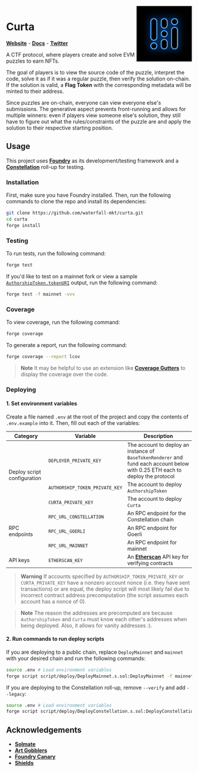 <img align="right" width="150" height="150" top="100" src="./assets/curta.png">

# Curta
[**Website**](https://curta.wtf) - [**Docs**](https://curta.wtf/docs) - [**Twitter**](https://twitter.com/curta_wtf)

A CTF protocol, where players create and solve EVM puzzles to earn NFTs.

The goal of players is to view the source code of the puzzle, interpret the code, solve it as if it was a regular puzzle, then verify the solution on-chain. If the solution is valid, a **Flag Token** with the corresponding metadata will be minted to their address.

Since puzzles are on-chain, everyone can view everyone else's submissions. The generative aspect prevents front-running and allows for multiple winners: even if players view someone else's solution, they still have to figure out what the rules/constraints of the puzzle are and apply the solution to their respective starting position.

## Usage
This project uses [**Foundry**](https://github.com/foundry-rs/foundry) as its development/testing framework and a [**Constellation**](https://constellation.so/) roll-up for testing.

### Installation

First, make sure you have Foundry installed. Then, run the following commands to clone the repo and install its dependencies:
```sh
git clone https://github.com/waterfall-mkt/curta.git
cd curta
forge install
```

### Testing
To run tests, run the following command:
```sh
forge test
```

If you'd like to test on a mainnet fork or view a sample [`AuthorshipToken.tokenURI`](https://github.com/waterfall-mkt/curta/blob/main/src/AuthorshipToken.sol) output, run the following command:
```sh
forge test -f mainnet -vvv
```

### Coverage
To view coverage, run the following command:
```sh
forge coverage
```

To generate a report, run the following command:
```sh
forge coverage --report lcov
```

> **Note**
> It may be helpful to use an extension like [**Coverage Gutters**](https://marketplace.visualstudio.com/items?itemName=ryanluker.vscode-coverage-gutters) to display the coverage over the code.

### Deploying
#### 1. Set environment variables
Create a file named `.env` at the root of the project and copy the contents of `.env.example` into it. Then, fill out each of the variables:
<table>
    <thead>
        <tr>
            <th>Category</th>
            <th>Variable</th>
            <th>Description</th>
        </tr>
    </thead>
    <tbody>
        <tr>
            <td rowspan="3">Deploy script configuration</td>
            <td><code>DEPLOYER_PRIVATE_KEY</code></td>
            <td>The account to deploy an instance of <code>BaseTokenRenderer</code> and fund each account below with 0.25 ETH each to deploy the protocol</td>
        </tr>
        <tr>
            <td><code>AUTHORSHIP_TOKEN_PRIVATE_KEY</code></td>
            <td>The account to deploy <code>AuthorshipToken</code></td>
        </tr>
        <tr>
            <td><code>CURTA_PRIVATE_KEY</code></td>
            <td>The account to deploy <code>Curta</code></td>
        </tr>
        <tr>
            <td rowspan="3">RPC endpoints</td>
            <td><code>RPC_URL_CONSTELLATION</code></td>
            <td>An RPC endpoint for the Constellation chain</td>
        </tr>
        <tr>
            <td><code>RPC_URL_GOERLI</code></td>
            <td>An RPC endpoint for Goerli</td>
        </tr>
        <tr>
            <td><code>RPC_URL_MAINNET</code></td>
            <td>An RPC endpoint for mainnet</td>
        </tr>
        <tr>
            <td rowspan="1">API keys</td>
            <td><code>ETHERSCAN_KEY</code></td>
            <td>An <a href="https://etherscan.io" target="_blank" rel="noreferrer noopener"><b>Etherscan</b></a> API key for verifying contracts</td>
        </tr>
    </tbody>
<table>

> **Warning**
> If accounts specified by `AUTHORSHIP_TOKEN_PRIVATE_KEY` or `CURTA_PRIVATE_KEY` have a nonzero account nonce (i.e. they have sent transactions) or are equal, the deploy script will most likely fail due to incorrect contract address precomputation (the script assumes each account has a nonce of 0).

> **Note**
> The reason the addresses are precomputed are because `AuthorshipToken` and `Curta` must know each other's addresses when being deployed. Also, it allows for vanity addresses :).

#### 2. Run commands to run deploy scripts
If you are deploying to a public chain, replace `DeployMainnet` and `mainnet` with your desired chain and run the following commands:
```sh
source .env # Load environment variables
forge script script/deploy/DeployMainnet.s.sol:DeployMainnet -f mainnet --broadcast --verify
```

If you are deploying to the Constellation roll-up, remove `--verify` and add `--legacy`:
```sh
source .env # Load environment variables
forge script script/deploy/DeployConstellation.s.sol:DeployConstellation -f constellation --broadcast --legacy --sender $SENDER_ADDRESS
```

## Acknowledgements
* [**Solmate**](https://github.com/transmissions11/solmate)
* [**Art Gobblers**](https://github.com/artgobblers/art-gobblers)
* [**Foundry Canary**](https://github.com/ZeframLou/foundry-canary)
* [**Shields**](https://shields.build)
